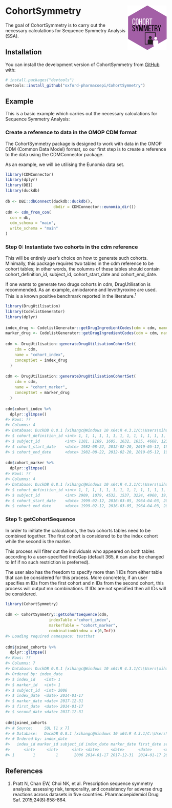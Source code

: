 
<!-- README.md is generated from README.Rmd. Please edit that file -->

# CohortSymmetry <img src="man/figures/CSHex.png" align="right" height="139"/>

<!-- badges: start -->
<!-- badges: end -->

The goal of CohortSymmetry is to carry out the necessary calculations
for Sequence Symmetry Analysis (SSA).

## Installation

You can install the development version of CohortSymmetry from
[GitHub](https://github.com/) with:

``` r
# install.packages("devtools")
devtools::install_github("oxford-pharmacoepi/CohortSymmetry")
```

## Example

This is a basic example which carries out the necessary calculations for
Sequence Symmetry Analysis:

### Create a reference to data in the OMOP CDM format

The CohortSymmetry package is designed to work with data in the OMOP CDM
(Common Data Model) format, so our first step is to create a reference
to the data using the CDMConnector package.

As an example, we will be utilising the Eunomia data set.

``` r
library(CDMConnector)
library(dplyr)
library(DBI)
library(duckdb)
 
db <- DBI::dbConnect(duckdb::duckdb(), 
                     dbdir = CDMConnector::eunomia_dir())
cdm <- cdm_from_con(
  con = db,
  cdm_schema = "main",
  write_schema = "main"
)
```

### Step 0: Instantiate two cohorts in the cdm reference

This will be entirely user’s choice on how to generate such cohorts.
Minimally, this package requires two tables in the cdm reference to be
cohort tables; in other words, the columns of these tables should
contain cohort_definition_id, subject_id, cohort_start_date and
cohort_end_date.

If one wants to generate two drugs cohorts in cdm, DrugUtilisation is
recommended. As an example, amiodarone and levothyroxine are used. This
is a known positive benchmark reported in the literature.<sup>1</sup>

``` r
library(DrugUtilisation)
library(CodelistGenerator)
library(dplyr)
 
index_drug <- CodelistGenerator::getDrugIngredientCodes(cdm = cdm, name = "amiodarone")
marker_drug <- CodelistGenerator::getDrugIngredientCodes(cdm = cdm, name = "levothyroxine")
 
cdm <- DrugUtilisation::generateDrugUtilisationCohortSet(
    cdm = cdm,
    name = "cohort_index",
    conceptSet = index_drug
  )
 
cdm <- DrugUtilisation::generateDrugUtilisationCohortSet(
    cdm = cdm,
    name = "cohort_marker",
    conceptSet = marker_drug
  )
 
cdm$cohort_index %>%
  dplyr::glimpse()
#> Rows: ??
#> Columns: 4
#> Database: DuckDB 0.8.1 [xihangc@Windows 10 x64:R 4.3.1/C:\Users\xihangc\AppData\Local\Temp\Rtmpa4YI7a\file4bb86b696a79.duckdb]
#> $ cohort_definition_id <int> 1, 1, 1, 1, 1, 1, 1, 1, 1, 1, 1, 1, 1, 1, 1, 1, 1…
#> $ subject_id           <int> 1101, 1169, 1605, 1632, 1635, 4668, 123, 1015, 10…
#> $ cohort_start_date    <date> 1982-08-22, 2012-02-20, 2019-05-12, 1988-11-13, …
#> $ cohort_end_date      <date> 1982-08-22, 2012-02-20, 2019-05-12, 1988-11-14, …

cdm$cohort_marker %>%
  dplyr::glimpse()
#> Rows: ??
#> Columns: 4
#> Database: DuckDB 0.8.1 [xihangc@Windows 10 x64:R 4.3.1/C:\Users\xihangc\AppData\Local\Temp\Rtmpa4YI7a\file4bb86b696a79.duckdb]
#> $ cohort_definition_id <int> 1, 1, 1, 1, 1, 1, 1, 1, 1, 1, 1, 1, 1, 1, 1, 1, 1…
#> $ subject_id           <int> 2909, 1079, 4532, 1537, 3224, 4960, 19, 2829, 430…
#> $ cohort_start_date    <date> 1999-02-12, 2016-03-05, 1964-04-03, 2010-05-31, …
#> $ cohort_end_date      <date> 1999-02-12, 2016-03-05, 1964-04-03, 2010-05-31, …
```

### Step 1: getCohortSequence

In order to initiate the calculations, the two cohorts tables need to be
combined together. The first cohort is considered to be the index cohort
while the second is the marker.

This process will filter out the individuals who appeared on both tables
according to a user-specified timeGap (default 365, it can also be
changed to Inf if no such restriction is preferred).

The user also has the freedom to specify more than 1 IDs from either
table that can be considered for this process. More concretely, if an
user specifies m IDs from the first cohort and n IDs from the second
cohort, this process will output mn combinations. If IDs are not
specified then all IDs will be considered.

``` r
library(CohortSymmetry)
 
cdm <- CohortSymmetry::getCohortSequence(cdm,
                   indexTable ="cohort_index",
                   markerTable = "cohort_marker",
                   combinationWindow = c(0,Inf))
#> Loading required namespace: testthat
 
cdm$joined_cohorts %>%
  dplyr::glimpse()
#> Rows: ??
#> Columns: 7
#> Database: DuckDB 0.8.1 [xihangc@Windows 10 x64:R 4.3.1/C:\Users\xihangc\AppData\Local\Temp\Rtmpa4YI7a\file4bb86b696a79.duckdb]
#> Ordered by: index_date
#> $ index_id    <int> 1
#> $ marker_id   <int> 1
#> $ subject_id  <int> 2006
#> $ index_date  <date> 2014-01-17
#> $ marker_date <date> 2017-12-31
#> $ first_date  <date> 2014-01-17
#> $ second_date <date> 2017-12-31

cdm$joined_cohorts
#> # Source:     SQL [1 x 7]
#> # Database:   DuckDB 0.8.1 [xihangc@Windows 10 x64:R 4.3.1/C:\Users\xihangc\AppData\Local\Temp\Rtmpa4YI7a\file4bb86b696a79.duckdb]
#> # Ordered by: index_date
#>   index_id marker_id subject_id index_date marker_date first_date second_date
#>      <int>     <int>      <int> <date>     <date>      <date>     <date>     
#> 1        1         1       2006 2014-01-17 2017-12-31  2014-01-17 2017-12-31
```

## References

1.  Pratt N, Chan EW, Choi NK, et al. Prescription sequence symmetry
    analysis: assessing risk, temporality, and consistency for adverse
    drug reactions across datasets in five countries. Pharmacoepidemiol
    Drug Saf. 2015;24(8):858-864.
